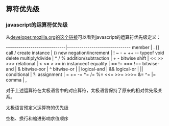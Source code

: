 ## 算符优先级

### javascript的运算符优先级

从[developer.mozilla.org的这个链接](https://developer.mozilla.org/en-US/docs/Web/JavaScript/Guide/Expressions_and_Operators)可以看到javascript的运算符优先级定义：

-----------------------------|-------------------------------
member	                     | . []
call / create instance	     | () new
negation/increment	         | ! ~ - + ++ -- typeof void delete
multiply/divide	             | * / %
addition/subtraction	     | + -
bitwise shift	             | << >> >>>
relational	                 | < <= > >= in instanceof
equality	                 | == != === !==
bitwise-and	                 | &
bitwise-xor	                 | ^
bitwise-or	                 | |
logical-and	                 | &&
logical-or	                 | ||
conditional	                 | ?:
assignment	                 | = += -= *= /= %= <<= >>= >>>= &= ^= |=
comma	                     | ,

对于上述运算符在太极语言中的对应算符，太极语言保持了原来的相对优先级关系。

太极语言预定义运算符的优先级

空格、换行和缩进影响求值顺序
